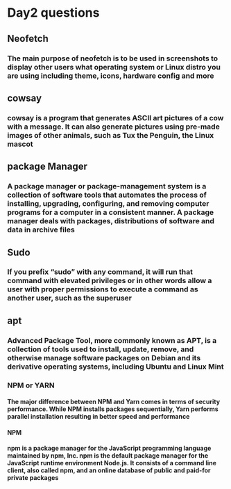 # Day2 questions

## Neofetch

### The main purpose of neofetch is to be used in screenshots to display other users what operating system or Linux distro you are using including theme, icons, hardware config and more

## cowsay

### cowsay is a program that generates ASCII art pictures of a cow with a message. It can also generate pictures using pre-made images of other animals, such as Tux the Penguin, the Linux mascot

## package Manager

### A package manager or package-management system is a collection of software tools that automates the process of installing, upgrading, configuring, and removing computer programs for a computer in a consistent manner. A package manager deals with packages, distributions of software and data in archive files

## Sudo

### If you prefix “sudo” with any command, it will run that command with elevated privileges or in other words allow a user with proper permissions to execute a command as another user, such as the superuser

## apt

### Advanced Package Tool, more commonly known as APT, is a collection of tools used to install, update, remove, and otherwise manage software packages on Debian and its derivative operating systems, including Ubuntu and Linux Mint

### NPM or YARN

#### The major difference between NPM and Yarn comes in terms of security performance. While NPM installs packages sequentially, Yarn performs parallel installation resulting in better speed and performance

#### NPM

#### npm is a package manager for the JavaScript programming language maintained by npm, Inc. npm is the default package manager for the JavaScript runtime environment Node.js. It consists of a command line client, also called npm, and an online database of public and paid-for private packages
